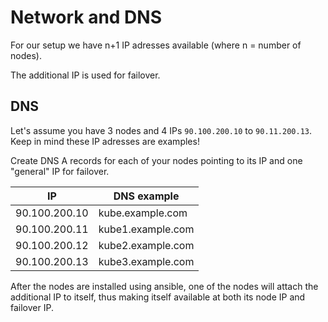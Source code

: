 # Network and DNS

For our setup we have n+1 IP adresses available (where n = number of nodes).

The additional IP is used for failover.

## DNS

Let's assume you have 3 nodes and 4 IPs `90.100.200.10` to `90.11.200.13`. Keep in mind these IP adresses are examples!

Create DNS A records for each of your nodes pointing to its IP and one "general" IP for failover.

| IP | DNS example |
| -- | ----------- |
| 90.100.200.10 | kube.example.com |
| 90.100.200.11 | kube1.example.com |
| 90.100.200.12 | kube2.example.com |
| 90.100.200.13 | kube3.example.com |

After the nodes are installed using ansible, one of the nodes will attach the additional IP to itself, thus making itself available at both its node IP and failover IP.
